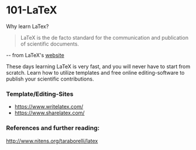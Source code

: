 101-LaTeX
=========

Why learn LaTex?

> LaTeX is the de facto standard for the communication and publication of scientific documents.

-- from LaTeX's [website](http://www.latex-project.org/)

These days learning LaTeX is very fast, and you will never have to start from scratch. 
Learn how to utilize templates and free online editing-software to publish your scientific contributions.

### Template/Editing-Sites

* https://www.writelatex.com/
* https://www.sharelatex.com/

### References and further reading:

http://www.nitens.org/taraborelli/latex



